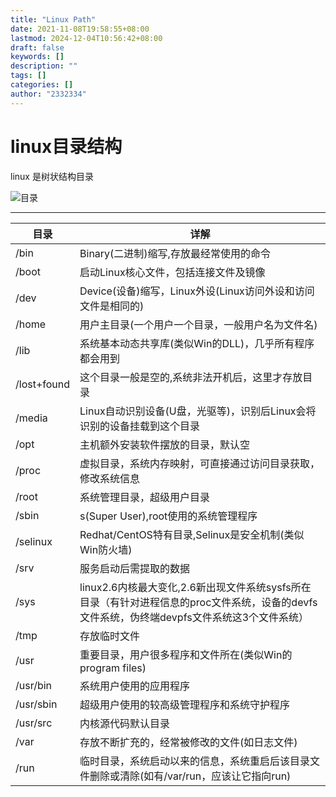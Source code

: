 ```yaml
---
title: "Linux Path"
date: 2021-11-08T19:58:55+08:00
lastmod: 2024-12-04T10:56:42+08:00
draft: false
keywords: []
description: ""
tags: []
categories: []
author: "2332334"
---
```

<!--more-->

# linux目录结构

linux 是树状结构目录

![目录](../../img/catalog.jpg)

---

| 目录  | 详解                                    |
| ----- | --------------------------------------- |
| /bin  | Binary(二进制)缩写,存放最经常使用的命令 |
| /boot | 启动Linux核心文件，包括连接文件及镜像   |
|/dev       |Device(设备)缩写，Linux外设(Linux访问外设和访问文件是相同的)
|/home      |用户主目录(一个用户一个目录，一般用户名为文件名)
|/lib       |系统基本动态共享库(类似Win的DLL)，几乎所有程序都会用到
|/lost+found|这个目录一般是空的,系统非法开机后，这里才存放目录
|/media     |Linux自动识别设备(U盘，光驱等)，识别后Linux会将识别的设备挂载到这个目录
|/opt       |主机额外安装软件摆放的目录，默认空
|/proc      |虚拟目录，系统内存映射，可直接通过访问目录获取，修改系统信息
|/root      |系统管理目录，超级用户目录
|/sbin      |s(Super User),root使用的系统管理程序
|/selinux   |Redhat/CentOS特有目录,Selinux是安全机制(类似Win防火墙)
|/srv       |服务启动后需提取的数据
|/sys       |linux2.6内核最大变化,2.6新出现文件系统sysfs所在目录（有针对进程信息的proc文件系统，设备的devfs文件系统，伪终端devpfs文件系统这3个文件系统）
|/tmp       |存放临时文件
|/usr       |重要目录，用户很多程序和文件所在(类似Win的program files)
|/usr/bin   |系统用户使用的应用程序
|/usr/sbin  |超级用户使用的较高级管理程序和系统守护程序
|/usr/src   |内核源代码默认目录
|/var       |存放不断扩充的，经常被修改的文件(如日志文件)
|/run       |临时目录，系统启动以来的信息，系统重启后该目录文件删除或清除(如有/var/run，应该让它指向run)
